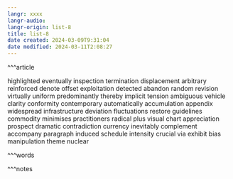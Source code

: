 ```yaml
---
langr: xxxx
langr-audio: 
langr-origin: list-8
title: list-8
date created: 2024-03-09T9:31:04
date modified: 2024-03-11T2:08:27
---
```


^^^article

highlighted 
 eventually 
 inspection 
 termination 
 displacement 
 arbitrary 
 reinforced 
 denote 
 offset 
 exploitation 
 detected 
 abandon 
 random 
 revision 
 virtually 
 uniform 
 predominantly 
 thereby 
 implicit 
 tension 
 ambiguous 
 vehicle 
 clarity 
 conformity 
 contemporary 
 automatically 
 accumulation 
 appendix 
 widespread 
 infrastructure 
 deviation 
 fluctuations 
 restore 
 guidelines 
 commodity 
 minimises 
 practitioners 
 radical 
 plus 
 visual 
 chart 
 appreciation 
 prospect 
 dramatic 
 contradiction 
 currency 
 inevitably 
 complement 
 accompany 
 paragraph 
 induced 
 schedule 
 intensity 
 crucial 
 via 
 exhibit 
 bias 
 manipulation 
 theme 
 nuclear 


^^^words



^^^notes
